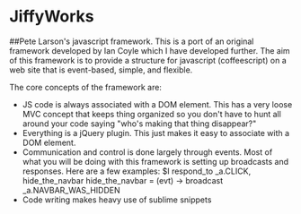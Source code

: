 JiffyWorks
==========
##Pete Larson's javascript framework.
This is a port of an original framework developed by Ian Coyle which I have developed further. The aim of this framework is to provide a structure for javascript (coffeescript) on a web site that is event-based, simple, and flexible.

The core concepts of the framework are:
* JS code is always associated with a DOM element. This has a very loose MVC concept that keeps thing organized so you don't have to hunt all around your code saying "who's making that thing disappear?"
* Everything is a jQuery plugin. This just makes it easy to associate with a DOM element.
* Communication and control is done largely through events. Most of what you will be doing with this framework is setting up broadcasts and responses. Here are a few examples:
        $I respond_to _a.CLICK, hide_the_navbar
        hide_the_navbar = (evt) ->
          broadcast _a.NAVBAR_WAS_HIDDEN
* Code writing makes heavy use of sublime snippets
